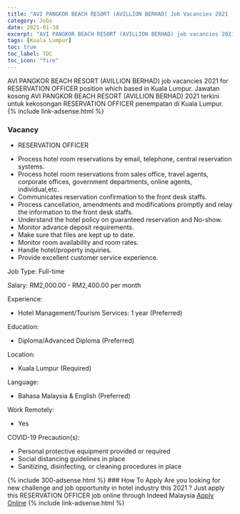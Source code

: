 ```yaml
---
title: "AVI PANGKOR BEACH RESORT (AVILLION BERHAD) Job Vacancies 2021 - RESERVATION OFFICER" 
category: Jobs 
date: 2021-01-30 
excerpt: "AVI PANGKOR BEACH RESORT (AVILLION BERHAD) job vacancies 2021 for RESERVATION OFFICER position which based in Kuala Lumpur. Jawatan kosong AVI PANGKOR BEACH RESORT (AVILLION BERHAD) 2021 terkini untuk kekosongan RESERVATION OFFICER penempatan di Kuala Lumpur" 
tags: [Kuala Lumpur] 
toc: true 
toc_label: TOC 
toc_icon: "fire" 
--- 
```


AVI PANGKOR BEACH RESORT (AVILLION BERHAD) job vacancies 2021 for RESERVATION OFFICER position which based in Kuala Lumpur. Jawatan kosong AVI PANGKOR BEACH RESORT (AVILLION BERHAD) 2021 terkini untuk kekosongan RESERVATION OFFICER penempatan di Kuala Lumpur. 
{% include link-adsense.html %} 
### Vacancy 
- RESERVATION OFFICER 
<div><ul><li>Process hotel room reservations by email, telephone, central reservation systems.</li><li>Process hotel room reservations from sales office, travel agents, corporate offices, government departments, online agents, individual,etc.</li><li>Communicates reservation confirmation to the front desk staffs.</li><li>Process cancellation, amendments and modifications promptly and relay the information to the front desk staffs.</li><li>Understand the hotel policy on guaranteed reservation and No-show.</li><li>Monitor advance deposit requirements.</li><li>Make sure that files are kept up to date.</li><li>Monitor room availability and room rates.</li><li>Handle hotel/property inquiries.</li><li>Provide excellent customer service experience.</li></ul><p>Job Type: Full-time</p><p>Salary: RM2,000.00 - RM2,400.00 per month</p><p>Experience:</p><ul><li>Hotel Management/Tourism Services: 1 year (Preferred)</li></ul><p>Education:</p><ul><li>Diploma/Advanced Diploma (Preferred)</li></ul><p>Location:</p><ul><li>Kuala Lumpur (Required)</li></ul><p>Language:</p><ul><li>Bahasa Malaysia &amp; English (Preferred)</li></ul><p>Work Remotely:</p><ul><li>Yes</li></ul><p>COVID-19 Precaution(s):</p><ul><li>Personal protective equipment provided or required</li><li>Social distancing guidelines in place</li><li>Sanitizing, disinfecting, or cleaning procedures in place</li></ul></div> 
{% include 300-adsense.html %} 
### How To Apply 
Are you looking for new challenge and job opportunity in hotel industry this 2021 ?
Just apply this RESERVATION OFFICER job online through Indeed Malaysia 
<a href="https://malaysia.indeed.com/viewjob?jk=892b812536966dff" class="btn btn--info" target="_blank" rel="nofollow noopenner">Apply Online</a> 
{% include link-adsense.html %} 
